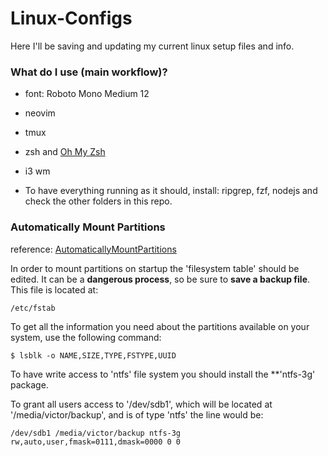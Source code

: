 # Linux-Configs

Here I'll be saving and updating my current linux setup files and info.

### What do I use (main workflow)?

* font: Roboto Mono Medium 12

* neovim

* tmux

* zsh and [Oh My Zsh](https://github.com/ohmyzsh/ohmyzsh)

* i3 wm

* To have everything running as it should, install: ripgrep, fzf, nodejs and check the other folders in this repo.

### Automatically Mount Partitions
reference: [AutomaticallyMountPartitions](https://help.ubuntu.com/community/AutomaticallyMountPartitions) <br />

In order to mount partitions on startup the 'filesystem table' should be edited. It can be a **dangerous process**, so be sure to **save a backup file**.
This file is located at:

```
/etc/fstab
```

To get all the information you need about the partitions available on your system, use the following command:

```
$ lsblk -o NAME,SIZE,TYPE,FSTYPE,UUID
```

To have write access to 'ntfs' file system you should install the **'ntfs-3g' package. <br />

To grant all users access to '/dev/sdb1', which will be located at '/media/victor/backup', and is of type 'ntfs' the line would be:

```
/dev/sdb1 /media/victor/backup ntfs-3g rw,auto,user,fmask=0111,dmask=0000 0 0
```


